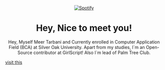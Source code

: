 &nbsp;<div align="center">
[![Spotify](https://novatorem-mauve-eight.vercel.app/api/spotify)](https://open.spotify.com/user/meertarbani)

</div>

<h1 align="center">Hey, Nice to meet you!</h1>

  <p align="center">Hey, Myself Meer Tarbani and Currently enrolled in Computer Application Field (BCA) at Silver Oak University. Apart from my studies, I`m an Open-Source contributor at GirlScript!
Also I`m lead of Palm Tree Club.</p>
  <a href="https://redskull.me" align="center">visit this</a>
